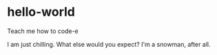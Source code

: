 # hello-world
Teach me how to code-e

I am just chilling. What else would you expect? I'm a snowman, after all.
